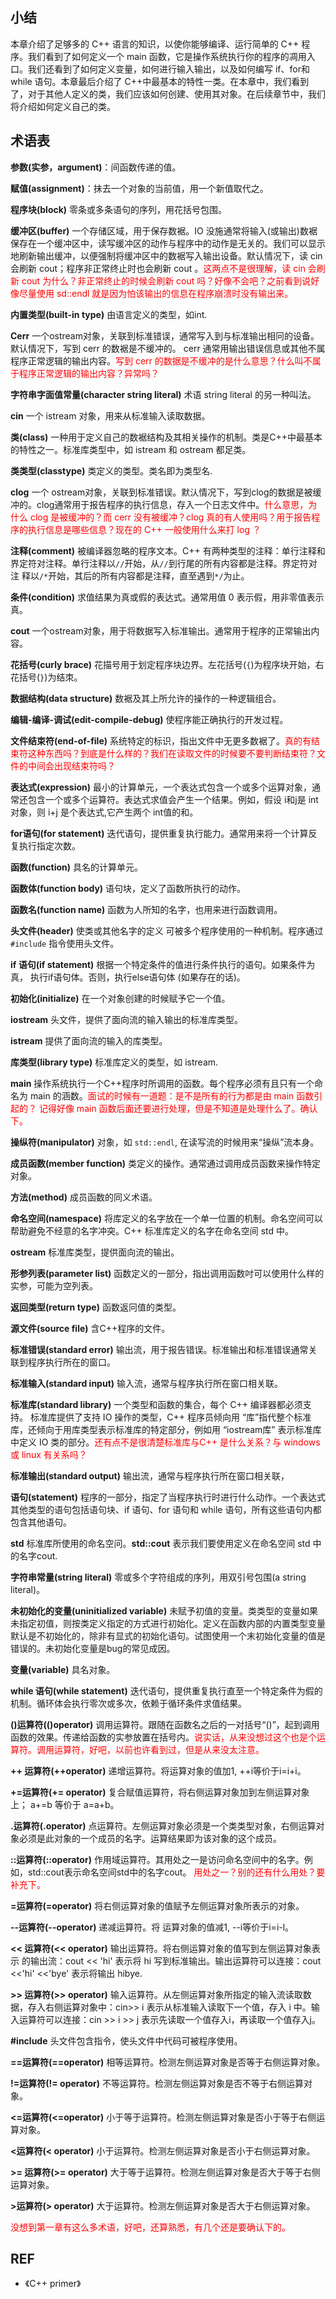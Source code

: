


## 小结

本章介绍了足够多的 C++ 语言的知识，以使你能够编译、运行简单的 C++ 程序。我们看到了如何定义一个 main 函数，它是操作系统执行你的程序的凋用入口。我们还看到了如何定义变量，如何进行输入输出，以及如何编写 if、for和 while 语句。本章最后介绍了 C++中最基本的特性一类。在本章中，我们看到了，对于其他人定义的类，我们应该如何创建、使用其对象。在后续章节中，我们将介绍如何定义自己的类。

## 术语表

**参数(实参，argument)**：间函数传递的值。

**赋值(assignment)**：抹去一个对象的当前值，用一个新值取代之。

**程序块(block)** 零条或多条语句的序列，用花括号包围。

**缓冲区(buffer)** 一个存储区域，用于保存数裾。IO 没施通常将输入(或输出)数裾保存在一个缓冲区中，读写缓冲区的动作与程序中的动作是无关的。我们可以显示地刷新输出缓冲，以便强制将缓冲区中的数裾写入输出设备。默认情况下，读 cin 会刷新 cout；程序非正常终止时也会刷新 cout 。<span style="color:red;">这两点不是很理解，读 cin 会刷新 cout 为什么？非正常终止的时候会刷新 cout 吗？好像不会吧？之前看到说好像尽量使用 sd::endl 就是因为怕该输出的信息在程序崩溃时没有输出来。</span>

**内置类型(built-in type)** 由语言定义的类型，如int.

**Cerr** 一个ostream对象，关联到标准错误，通常写入到与标准输出相冋的设备。默认情况下，写到 cerr 的数裾是不缓冲的。 cerr 通常用输出错误信息或其他不属程序正常逻辑的输出内容。<span style="color:red;">写到 cerr 的数据是不缓冲的是什么意思？什么叫不属于程序正常逻辑的输出内容？异常吗？</span>

**字符串字面值常量(character string literal)** 术语 string literal 的另一种叫法。

**cin** 一个 istream 对象，用来从标准输入读取数据。

**类(class)** 一种用于定义自己的数裾结构及其相关操作的机制。类是C++中最基本的特性之一。标准库类型中，如 istream 和 ostream 都足类。

**类类型(classtype)** 类定义的类型。类名即为类型名.

**clog** 一个 ostream对象，关联到标准错误。默汄情况下，写到clog的数据是被缓冲的。clog通常用于报告程序的执行信息，存入一个日志文件中。<span style="color:red;">什么意思，为什么 clog 是被缓冲的？而 cerr 没有被缓冲？clog 真的有人使用吗？用于报告程序的执行信息是哪些信息？现在的 C++ 一般使用什么来打 log ？</span>

**注释(comment)** 被编译器忽略的程序文本。C++ 有两种类型的注释：单行注释和界定符对注释。单行注释以`//`开始，从`//`到行尾的所有内容都是注释。界定符对注 释以`/*`开始，其后的所有内容都是注释，直至遇到`*/`为止。

**条件(condition)** 求值结果为真或假的表达式。通常用值 0 表示假，用非零值表示真。


**cout** 一个ostream对象，用于将数据写入标准输出。通常用于程序的正常输出内容。

**花括号(curly brace)** 花描号用于划定程序块边界。左花括号(`{`)为程序块开始，右花括号(`}`)为结朿。

**数据结构(data structure)** 数裾及其上所允许的操作的一种逻辑组合。

**编辑-编译-调试(edit-compile-debug)** 使程序能正确执行的开发过程。

**文件结束符(end-of-file)** 系统特定的标识，指出文件中无更多数裾了。<span style="color:red;">真的有结束符这种东西吗？到底是什么样的？我们在读取文件的时候要不要判断结束符？文件的中间会出现结束符吗？</span>

**表达式(expression)** 最小的计算单元，一个表达式包含一个或多个运算对象，通常还包含一个或多个运算符。表达式求值会产生一个结果。例如，假设 i和j是 int 对象，则 i+j 是个表达式,它产生两个 int值的和。

**for语句(for statement)** 迭代语句，提供重复执行能力。通常用来将一个计算反复执行指定次数。

**函数(function)** 具名的计算单元。

**函数体(function body)** 语句块，定义了函数所执行的动作。

**函数名(function name)** 函数为人所知的名字，也用来进行函数调用。

**头文件(header)** 使类或其他名字的定义 可被多个程序使用的一种机制。程序通过 `#include` 指令使用头文件。

**if 语句(if statement)** 根据一个特定条件的值进行条件执行的语句。如果条件为真， 执行if语句体。否则，执行else语句体 (如果存在的话)。

**初始化(initialize)** 在一个对象创建的时候赋予它一个值。

**iostream** 头文件，提供了面向流的输入输出的标准库类型。

**istream** 提供了面向流的输入的库类型。

**库类型(library type)** 标准库定义的类型，如 istream.

**main** 操作系统执行一个C++程序时所调用的函数。每个程序必须有且只有一个命名为 main 的涵数。<span style="color:red;">面试的时候有一道题：是不是所有的行为都是由 main 函数引起的？ 记得好像 main 函数后面还要进行处理，但是不知道是处理什么了。确认下。</span>

**操纵符(manipulator)** 对象，如 `std::endl`, 在读写流的时候用来“操纵”流本身。

**成员函数(member function)** 类定义的操作。通常通过调用成员函数来操作特定对象。

**方法(method)** 成员函数的同义术语。

**命名空间(namespace)** 将库定义的名字放在一个单一位置的机制。命名空间可以帮助避免不经意的名字冲突。C++ 标准库定义的名字在命名空间 std 中。

**ostream** 标准库类型，提供面向流的输出。


**形参列表(parameter list)** 函数定义的一部分，指出调用函数吋可以使用什么样的实参，可能为空列表。

**返回类型(return type)** 函数返冋值的类型。

**源文件(source file)** 含C++程序的文件。

**标准错误(standard error)** 输出流，用于报告错误。标准输出和标准错误通常关联到程序执行所在的窗口。

**标准输入(standard input)** 输入流，通常与程序执行所在窗口相关联。

**标准库(standard library)** 一个类型和函数的集合，每个 C++ 编译器都必须支持。 标准库提供了支持 IO 操作的类型，C++ 程序员倾向用 “库”指代整个标准库，还倾向于用库类型表示标准库的特定部分，例如用 “iostream库” 表示标准库中定义 IO 类的部分。<span style="color:red;">还有点不是很清楚标准库与C++ 是什么关系？与 windows 或 linux 有关系吗？</span>

**标准输出(standard output)** 输出流，通常与程序执行所在窗口相关联，

**语句(statement)** 程序的一部分，指定了当程序执行时进行什么动作。一个表达式其他类型的语句包括语句块、if 语句、for 语句和 while 语句，所有这些语句内都包含其他语句。

**std** 标准库所使用的命名空问。**std::cout** 表示我们要使用定义在命名空间 std 中的名字cout.

**字符串常量(string literal)** 零或多个字符组成的序列，用双引号包围(a string literal)。

**未初始化的变量(uninitialized variable)** 未赋予初值的变量。类类型的变量如果未指定初值，则按类定义指定的方式进行初始化。定义在函数内部的内置类型变量默认是不初始化的，除非有显式的初始化语句。试图使用一个末初始化变量的值是错误的。未初始化变量是bug的常见成因。

**变量(variable)** 具名对象。

**while 语句(while statement)** 迭代语句，提供重复执行直至一个特定条件为假的机制。循环体会执行零次或多次，依赖于循环条件求值结果。

**()运算符(()operator)** 调用运算符。跟随在函数名之后的一对括号“()”，起到调用函数的效果。传递给函数的实参放置在括号内。<span style="color:red;">说实话，从来没想过这个也是个运算符。调用运算符，好吧，以前也许看到过，但是从来没太注意。</span>

**++ 运算符(++operator)** 递增运算符。将运算对象的值加1, ++i等价于i=i+i。

**+=运算符(+= operator)** 复合赋值运算符，将右侧运算对象加到左侧运算对象上； a+=b 等价于 a=a+b。

**.运算符(.operator)** 点运算符。左侧运算对象必须是一个类类型对象，右侧运算对象必须是此对象的一个成员的名字。运算结果即为该对象的这个成员。

**::运算符(::operator)** 作用域运算符。其用处之一是访问命名空间中的名字。例如，std::cout表示命名空间std中的名字cout。 <span style="color:red;">用处之一？别的还有什么用处？要补充下。</span>

**=运算符(=operator)** 将右侧运算对象的值赋予左侧运算对象所表示的对象。

**--运算符(--operator)** 递减运算符。将 运算对象的值减1, --i等价于i=i-l。

**<< 运算符(<< operator)** 输出运算符。将右侧运算对象的值写到左侧运算对象表示 的输出流：cout << 'hi' 表示将 hi 写到标准输出。输出运算符可以连接：cout <<'hi' <<'bye' 表示将输出 hibye.

**>> 运算符(>> operator)** 输入运算符。从左侧运算对象所指定的输入流读取数据，存入右侧运算对象中：cin>> i 表示从标准输入读取下一个值，存入 i 中。输入运算符可以连接：cin >> i >> j 表示先读取一个值存入i，再读取一个值存入j。

**#include** 头文件包含指令，使头文件中代码可被程序使用。

**==运算符(==operator)** 相等运算符。检测左侧运算对象是否等于右侧运算对象。

**!=运算符(!= operator)** 不等运算符。检测左侧运算对象是否不等于右侧运算对象。

**<=运算符(<=operator)** 小于等于运算符。检测左侧运算对象是否小于等于右侧运算对象。

**<运算符(< operator)** 小于运算符。检测左侧运算对象是否小于右侧运算对象。

**>= 运算符(>= operator)** 大于等于运算符。检测左侧运算对象是否大于等于右侧运算对象。

**>运算符(> operator)** 大于运算符。检测左侧运算对象是否大于右侧运算对象。



<span style="color:red;">没想到第一章有这么多术语，好吧，还算熟悉，有几个还是要确认下的。</span>


## REF

- 《C++ primer》
